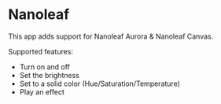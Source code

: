 # Nanoleaf

This app adds support for Nanoleaf Aurora & Nanoleaf Canvas.

Supported features:

* Turn on and off
* Set the brightness
* Set to a solid color (Hue/Saturation/Temperature)
* Play an effect